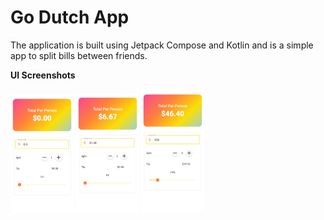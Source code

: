 # Go Dutch App

The application is built using Jetpack Compose and Kotlin and is a simple app to split bills between friends.

**UI Screenshots**


<img src="images/screenshot1.jpg" alt="Screenshots" width="20%">
<img src="images/screenshot2.jpg" alt="Screenshots" width="20%">
<img src="images/screenshot3.jpg" alt="Screenshots" width="20%">
